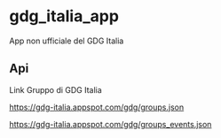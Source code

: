 # gdg_italia_app

App non ufficiale del GDG Italia

## Api

Link Gruppo di GDG Italia

https://gdg-italia.appspot.com/gdg/groups.json

https://gdg-italia.appspot.com/gdg/groups_events.json